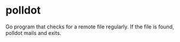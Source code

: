 # polldot
Go program that checks for a remote file regularly. If the file is found, polldot mails and exits.
